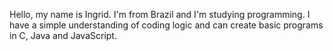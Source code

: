 Hello, my name is Ingrid. I'm from Brazil and I'm studying programming. I have a simple understanding of coding logic and can create basic programs in C, Java and JavaScript. 
